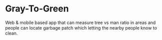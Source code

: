 # Gray-To-Green
Web &amp; mobile based app that can measure tree vs man ratio in areas and people can locate garbage patch which letting the nearby people know to clean.
